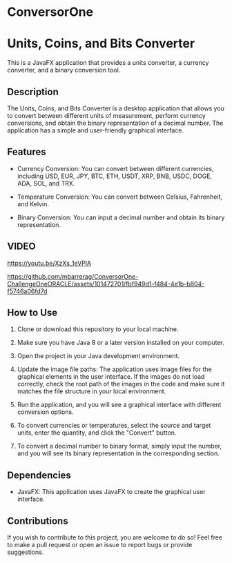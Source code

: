 # ConversorOne

# Units, Coins, and Bits Converter

This is a JavaFX application that provides a units converter, a currency converter, and a binary conversion tool.

## Description

The Units, Coins, and Bits Converter is a desktop application that allows you to convert between different units of measurement, perform currency conversions, and obtain the binary representation of a decimal number. The application has a simple and user-friendly graphical interface.

## Features

- Currency Conversion: You can convert between different currencies, including USD, EUR, JPY, BTC, ETH, USDT, XRP, BNB, USDC, DOGE, ADA, SOL, and TRX.

- Temperature Conversion: You can convert between Celsius, Fahrenheit, and Kelvin.

- Binary Conversion: You can input a decimal number and obtain its binary representation.

## VIDEO

https://youtu.be/XzXs_1eVPlA



https://github.com/mbarrerag/ConversorOne-ChallengeOneORACLE/assets/101472701/fbf949d1-f484-4e1b-b804-f5746a06fd7d





## How to Use

1. Clone or download this repository to your local machine.

2. Make sure you have Java 8 or a later version installed on your computer.

3. Open the project in your Java development environment.

4. Update the image file paths: The application uses image files for the graphical elements in the user interface. If the images do not load correctly, check the root path of the images in the code and make sure it matches the file structure in your local environment.

5. Run the application, and you will see a graphical interface with different conversion options.

6. To convert currencies or temperatures, select the source and target units, enter the quantity, and click the "Convert" button.

7. To convert a decimal number to binary format, simply input the number, and you will see its binary representation in the corresponding section.

## Dependencies

- JavaFX: This application uses JavaFX to create the graphical user interface.

## Contributions

If you wish to contribute to this project, you are welcome to do so! Feel free to make a pull request or open an issue to report bugs or provide suggestions.
